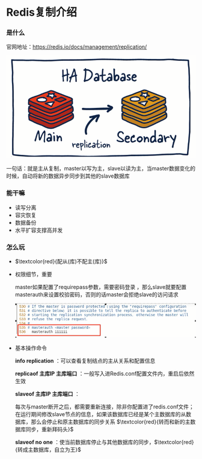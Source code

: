 # Redis复制介绍

### 是什么

官网地址：https://redis.io/docs/management/replication/

![](images/1.数据复制.jpg)

一句话：就是主从复制，master以写为主，slave以读为主，当master数据变化的时候，自动将新的数据异步同步到其他的slave数据库

### 能干嘛

- 读写分离
- 容灾恢复
- 数据备份
- 水平扩容支撑高并发

### 怎么玩

- $\textcolor{red}{配从(库)不配主(库)}$

- 权限细节，重要

  master如果配置了requirepass参数，需要密码登录 ，那么slave就要配置masterauth来设置校验密码，否则的话master会拒绝slave的访问请求

  ![](images/2.从机配置主机密码.jpg)

- 基本操作命令

  **info replication** ：可以查看复制结点的主从关系和配置信息

  **replicaof 主库IP 主库端口** ：一般写入进Redis.conf配置文件内，重启后依然生效

  **slaveof 主库IP 主库端口** ：

  ​	每次与master断开之后，都需要重新连接，除非你配置进了redis.conf文件；在运行期间修改slave节点的信息，如果该数据库已经是某个主数据库的从数据库，那么会停止和原主数据库的同步关系 $\textcolor{red}{转而和新的主数据库同步，重新拜码头}$

  **slaveof no one** ：使当前数据库停止与其他数据库的同步，$\textcolor{red}{转成主数据库，自立为王}$

